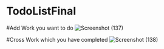 # TodoListFinal

#Add Work you want to do
![Screenshot (137)](https://github.com/hemant-jagtap15/TodoListFinal/assets/115880007/79de569c-9b8b-4f89-beeb-bf4c0bcdc9d9)

#Cross Work which you have completed
![Screenshot (138)](https://github.com/hemant-jagtap15/TodoListFinal/assets/115880007/0f4f19aa-9a0a-4c0c-92f6-8e63b21c31a9)
